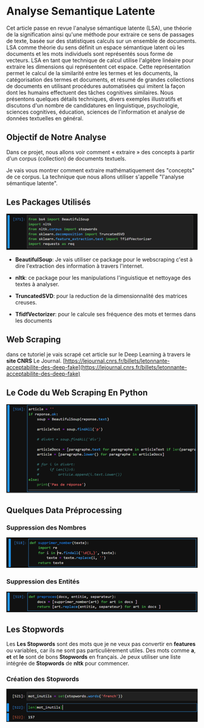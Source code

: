 # Analyse Semantique Latente

Cet article passe en revue l'analyse sémantique latente (LSA), une théorie de la signification ainsi qu'une méthode pour extraire ce sens de passages de texte, basée sur des statistiques calculs sur un ensemble de documents. LSA comme théorie du sens définit un espace sémantique latent où les documents et les mots individuels sont représentés sous forme de vecteurs. LSA en tant que technique de calcul utilise l'algèbre linéaire pour extraire les dimensions qui représentent cet espace. Cette représentation permet le calcul de la similarité entre les termes et les documents, la catégorisation des termes et documents, et résumé de grandes collections de documents en utilisant procédures automatisées qui imitent la façon dont les humains effectuent des tâches cognitives similaires. Nous présentons quelques détails techniques, divers exemples illustratifs et discutons d'un nombre de candidatures en linguistique, psychologie, sciences cognitives, éducation, sciences de l'information et analyse de données textuelles en général. 

## Objectif de Notre Analyse

Dans ce projet, nous allons voir comment « extraire » des concepts à partir d'un corpus (collection) de documents textuels.

Je vais vous montrer comment extraire mathématiquement des "concepts" de ce corpus. La technique que nous allons utiliser s'appelle "l'analyse sémantique latente".

## Les Packages Utilisés

![image](images/1.png)

* **BeautifulSoup**: Je vais utiliser ce package pour le webscraping c'est à dire l'extraction des information à travers l'internet.
  
* **nltk**: ce package pour les manipulations l'inguistique et nettoyage des textes à analyser.
  
* **TruncatedSVD**: pour la reduction de la dimensionnalité des matrices creuses.
  
* **TfidfVectorizer**: pour  le calcule ses fréquence des mots et termes dans les documents

## Web Scraping

dans ce tutoriel je vais scrapé cet article sur le Deep Learning à travers le **site CNRS** Le Journal.
[https://lejournal.cnrs.fr/billets/letonnante-acceptabilite-des-deep-fake](https://lejournal.cnrs.fr/billets/letonnante-acceptabilite-des-deep-fake)

## Le Code du Web Scraping En Python

![image](images/2.png)

## Quelques Data Préprocessing

### Suppression des Nombres

![image](images/3.png)

### Suppression des Entités

![images](images/4.png)

## Les Stopwords

Les **Les Stopwords** sont des mots que je ne veux pas convertir en **features** ou variables, car ils ne sont pas particulièrement utiles. Des mots comme **a**, **et** et **le** sont de bons **Stopwords** en français. Je peux utiliser une liste intégrée de **Stopwords** de **nltk** pour commencer. 

### Création des Stopwords

![image](images/5.png)